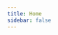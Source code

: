 ```yaml
---
title: Home
sidebar: false
---
```


<Carouseluse />
<br />
<sll />
<wohnraum />
<kueche />
<wc-bad />
<krankenbett />




<footer>
  
</footer>